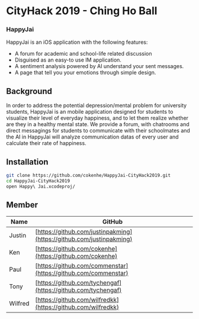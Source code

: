 # CityHack 2019 - Ching Ho Ball
[comment]: # (Author: Justin Cheung, Wilfred)

### HappyJai

HappyJai is an iOS application with the following features:
  - A forum for academic and school-life related discussion
  - Disguised as an easy-to use IM application.
  - A sentiment analysis powered by AI understand your sent messages.
  - A page that tell you your emotions through simple design.
 
## Background
In order to address the potential depression/mental problem for university students, HappyJai is an mobile application designed for students to visualize their level of everyday happiness, and to let them realize whether are they in a healthy mental state.
We provide a forum, with chatrooms and direct messagings for students to communicate with their schoolmates and the AI in HappyJai will analyze communication datas of every user and calculate their rate of happiness.

## Installation
```sh
git clone https://github.com/cokenhe/HappyJai-CityHack2019.git
cd HappyJai-CityHack2019
open Happy\ Jai.xcodeproj/
```

## Member
| Name | GitHub |
| ------ | ------ |
| Justin | [https://github.com/justinpakming](https://github.com/justinpakming) |
| Ken | [https://github.com/cokenhe](https://github.com/cokenhe) |
| Paul | [https://github.com/commenstar](https://github.com/commenstar) |
| Tony | [https://github.com/tychengaf](https://github.com/tychengaf) |
| Wilfred | [https://github.com/wilfredkk](https://github.com/wilfredkk) |
